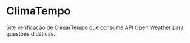 # ClimaTempo
 Site verificação de Clima/Tempo que consome API Open Weather para questões didáticas.
